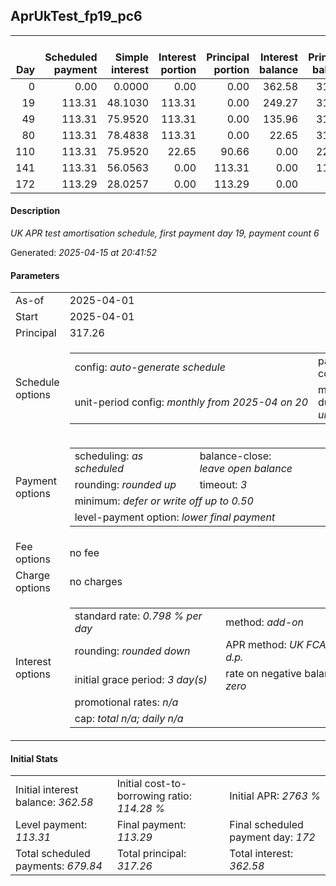 <h2>AprUkTest_fp19_pc6</h2>
<table>
    <thead style="vertical-align: bottom;">
        <th style="text-align: right;">Day</th>
        <th style="text-align: right;">Scheduled payment</th>
        <th style="text-align: right;">Simple interest</th>
        <th style="text-align: right;">Interest portion</th>
        <th style="text-align: right;">Principal portion</th>
        <th style="text-align: right;">Interest balance</th>
        <th style="text-align: right;">Principal balance</th>
        <th style="text-align: right;">Total simple interest</th>
        <th style="text-align: right;">Total interest</th>
        <th style="text-align: right;">Total principal</th>
    </thead>
    <tr style="text-align: right;">
        <td class="ci00">0</td>
        <td class="ci01" style="white-space: nowrap;">0.00</td>
        <td class="ci02">0.0000</td>
        <td class="ci03">0.00</td>
        <td class="ci04">0.00</td>
        <td class="ci05">362.58</td>
        <td class="ci06">317.26</td>
        <td class="ci07">0.0000</td>
        <td class="ci08">0.00</td>
        <td class="ci09">0.00</td>
    </tr>
    <tr style="text-align: right;">
        <td class="ci00">19</td>
        <td class="ci01" style="white-space: nowrap;">113.31</td>
        <td class="ci02">48.1030</td>
        <td class="ci03">113.31</td>
        <td class="ci04">0.00</td>
        <td class="ci05">249.27</td>
        <td class="ci06">317.26</td>
        <td class="ci07">48.1030</td>
        <td class="ci08">113.31</td>
        <td class="ci09">0.00</td>
    </tr>
    <tr style="text-align: right;">
        <td class="ci00">49</td>
        <td class="ci01" style="white-space: nowrap;">113.31</td>
        <td class="ci02">75.9520</td>
        <td class="ci03">113.31</td>
        <td class="ci04">0.00</td>
        <td class="ci05">135.96</td>
        <td class="ci06">317.26</td>
        <td class="ci07">124.0550</td>
        <td class="ci08">226.62</td>
        <td class="ci09">0.00</td>
    </tr>
    <tr style="text-align: right;">
        <td class="ci00">80</td>
        <td class="ci01" style="white-space: nowrap;">113.31</td>
        <td class="ci02">78.4838</td>
        <td class="ci03">113.31</td>
        <td class="ci04">0.00</td>
        <td class="ci05">22.65</td>
        <td class="ci06">317.26</td>
        <td class="ci07">202.5388</td>
        <td class="ci08">339.93</td>
        <td class="ci09">0.00</td>
    </tr>
    <tr style="text-align: right;">
        <td class="ci00">110</td>
        <td class="ci01" style="white-space: nowrap;">113.31</td>
        <td class="ci02">75.9520</td>
        <td class="ci03">22.65</td>
        <td class="ci04">90.66</td>
        <td class="ci05">0.00</td>
        <td class="ci06">226.60</td>
        <td class="ci07">278.4908</td>
        <td class="ci08">362.58</td>
        <td class="ci09">90.66</td>
    </tr>
    <tr style="text-align: right;">
        <td class="ci00">141</td>
        <td class="ci01" style="white-space: nowrap;">113.31</td>
        <td class="ci02">56.0563</td>
        <td class="ci03">0.00</td>
        <td class="ci04">113.31</td>
        <td class="ci05">0.00</td>
        <td class="ci06">113.29</td>
        <td class="ci07">334.5471</td>
        <td class="ci08">362.58</td>
        <td class="ci09">203.97</td>
    </tr>
    <tr style="text-align: right;">
        <td class="ci00">172</td>
        <td class="ci01" style="white-space: nowrap;">113.29</td>
        <td class="ci02">28.0257</td>
        <td class="ci03">0.00</td>
        <td class="ci04">113.29</td>
        <td class="ci05">0.00</td>
        <td class="ci06">0.00</td>
        <td class="ci07">362.5728</td>
        <td class="ci08">362.58</td>
        <td class="ci09">317.26</td>
    </tr>
</table>
<h4>Description</h4>
<p><i>UK APR test amortisation schedule, first payment day 19, payment count 6</i></p>
<p>Generated: <i>2025-04-15 at 20:41:52</i></p>
<h4>Parameters</h4>
<table>
    <tr>
        <td>As-of</td>
        <td>2025-04-01</td>
    </tr>
    <tr>
        <td>Start</td>
        <td>2025-04-01</td>
    </tr>
    <tr>
        <td>Principal</td>
        <td>317.26</td>
    </tr>
    <tr>
        <td>Schedule options</td>
        <td>
            <table>
                <tr>
                    <td>config: <i>auto-generate schedule</i></td>
                    <td>payment count: <i>6</i></td>
                </tr>
                <tr>
                    <td style="white-space: nowrap;">unit-period config: <i>monthly from 2025-04 on 20</i></td>
                    <td>max duration: <i>unlimited</i></td>
                </tr>
            </table>
        </td>
    </tr>
    <tr>
        <td>Payment options</td>
        <td>
            <table>
                <tr>
                    <td>scheduling: <i>as scheduled</i></td>
                    <td>balance-close: <i>leave&nbsp;open&nbsp;balance</i></td>
                </tr>
                <tr>
                    <td>rounding: <i>rounded up</i></td>
                    <td>timeout: <i>3</i></td>
                </tr>
                <tr>
                    <td colspan='2'>minimum: <i>defer&nbsp;or&nbsp;write&nbsp;off&nbsp;up&nbsp;to&nbsp;0.50</i></td>
                </tr>
                <tr>
                    <td colspan='2'>level-payment option: <i>lower&nbsp;final&nbsp;payment</i></td>
                </tr>
            </table>
        </td>
    </tr>
    <tr>
        <td>Fee options</td>
        <td>no fee
        </td>
    </tr>
    <tr>
        <td>Charge options</td>
        <td>no charges
        </td>
    </tr>
    <tr>
        <td>Interest options</td>
        <td>
            <table>
                <tr>
                    <td>standard rate: <i>0.798 % per day</i></td>
                    <td>method: <i>add-on</i></td>
                </tr>
                <tr>
                    <td>rounding: <i>rounded down</i></td>
                    <td>APR method: <i>UK FCA to 1 d.p.</i></td>
                </tr>
                <tr>
                    <td>initial grace period: <i>3 day(s)</i></td>
                    <td>rate on negative balance: <i>zero</i></td>
                </tr>
                <tr>
                    <td colspan="2">promotional rates: <i><i>n/a</i></i></td>
                </tr>
                <tr>
                    <td colspan="2">cap: <i>total <i>n/a</i>; daily <i>n/a</i></td>
                </tr>
            </table>
        </td>
    </tr>
</table>
<h4>Initial Stats</h4>
<table>
    <tr>
        <td>Initial interest balance: <i>362.58</i></td>
        <td>Initial cost-to-borrowing ratio: <i>114.28 %</i></td>
        <td>Initial APR: <i>2763 %</i></td>
    </tr>
    <tr>
        <td>Level payment: <i>113.31</i></td>
        <td>Final payment: <i>113.29</i></td>
        <td>Final scheduled payment day: <i>172</i></td>
    </tr>
    <tr>
        <td>Total scheduled payments: <i>679.84</i></td>
        <td>Total principal: <i>317.26</i></td>
        <td>Total interest: <i>362.58</i></td>
    </tr>
</table>

